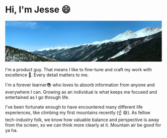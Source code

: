 # Hi, I'm Jesse 😄

<img src='https://raw.githubusercontent.com/jsehull/jsehull/master/mountain-banner.jpeg' alt='mountain range'>

I'm a product guy. That means I like to fine-tune and craft my work with excellence 💎. Every detail matters to me. 

I'm a forever learner📚 who loves to absorb information from anyone and everywhere I can. Growing as an individual is what keeps me focused and entertained as I go through life.

I've been fortunate enough to have encountered many different life experiences, like climbing my first mountains recently (☝ 😄). As fellow tech-industry folk, we know how valuable balance and perspective is away from the screen, so we can think more clearly at it. Mountain air be good for ya ha.
